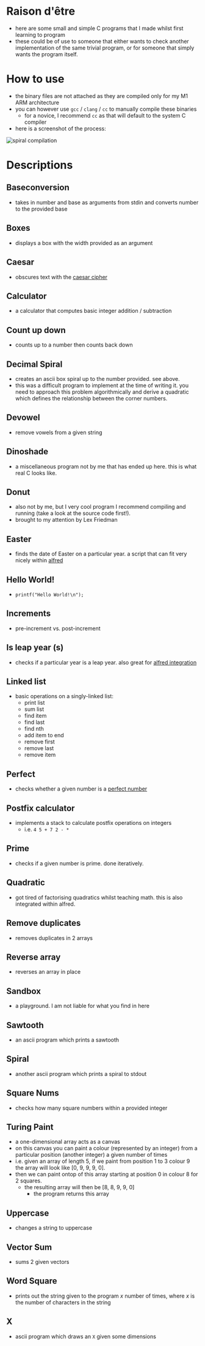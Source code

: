 # Raison d'être

- here are some small and simple C programs that I made whilst first learning to program
- these could be of use to someone that either wants to check another implementation of the same trivial program, or for someone that simply wants the program itself.

# How to use

- the binary files are not attached as they are compiled only for my M1 ARM architecture
- you can however use `gcc` / `clang` / `cc` to manually compile these binaries
	- for a novice, I recommend `cc` as that will default to the system C compiler
- here is a screenshot of the process:

![spiral compilation](spiral_compilation.png)


# Descriptions

## Baseconversion

- takes in number and base as arguments from stdin and converts number to the provided base

## Boxes

- displays a box with the width provided as an argument

## Caesar

- obscures text with the [caesar cipher](link)

## Calculator

- a calculator that computes basic integer addition / subtraction

## Count up down

- counts up to a number then counts back down

## Decimal Spiral

- creates an ascii box spiral up to the number provided. see above.
- this was a difficult program to implement at the time of writing it. you need to approach this problem algorithmically and derive a quadratic which defines the relationship between the corner numbers.

## Devowel

- remove vowels from a given string

## Dinoshade

- a miscellaneous program not by me that has ended up here. this is what real C looks like.

## Donut

- also not by me, but I very cool program I recommend compiling and running (take a look at the source code first!).
- brought to my attention by Lex Friedman

## Easter

- finds the date of Easter on a particular year. a script that can fit very nicely within [alfred](link)

## Hello World!

- `printf("Hello World!\n");`

## Increments

- pre-increment vs. post-increment

## Is leap year (s)

- checks if a particular year is a leap year. also great for [alfred integration]()

## Linked list

- basic operations on a singly-linked list:
	- print list
	- sum list
	- find item
	- find last
	- find nth
	- add item to end
	- remove first
	- remove last
	- remove item

## Perfect

- checks whether a given number is a [perfect number](link)

## Postfix calculator

- implements a stack to calculate postfix operations on integers
	- i.e. `4 5 + 7 2 - *`

## Prime

- checks if a given number is prime. done iteratively.

## Quadratic

- got tired of factorising quadratics whilst teaching math. this is also integrated within alfred.

## Remove duplicates

- removes duplicates in 2 arrays

## Reverse array

- reverses an array in place

## Sandbox

- a playground. I am not liable for what you find in here

## Sawtooth

- an ascii program which prints a sawtooth

## Spiral

- another ascii program which prints a spiral to stdout

## Square Nums

- checks how many square numbers within a provided integer

## Turing Paint

- a one-dimensional array acts as a canvas
- on this canvas you can paint a colour (represented by an integer) from a particular position (another integer) a given number of times
- i.e. given an array of length 5, if we paint from position 1 to 3 colour 9 the array will look like [0, 9, 9, 9, 0].
- then we can paint ontop of this array starting at position 0 in colour 8 for 2 squares.
	- the resulting array will then be [8, 8, 9, 9, 0]
		- the program returns this array

## Uppercase

- changes a string to uppercase

## Vector Sum

- sums 2 given vectors

## Word Square

- prints out the string given to the program $x$ number of times, where $x$ is the number of characters in the string

## X

- ascii program which draws an `X` given some dimensions

